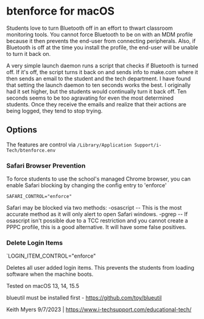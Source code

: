 # btenforce for macOS

Students love to turn Bluetooth off in an effort to thwart classroom monitoring tools. You cannot force Bluetooth to be on with an MDM profile because it then prevents the end-user from connecting peripherals. Also, if Bluetooth is off at the time you install the profile, the end-user will be unable to turn it back on.

A very simple launch daemon runs a script that checks if Bluetooth is turned off.  If it's off, the script turns it back on and sends info to make.com where it then sends an email to the student and the tech department. I have found that setting the launch daemon to ten seconds works the best. I originally had it set higher, but the students would continually turn it back off. Ten seconds seems to be too agravating for even the most determined students. Once they receive the emails and realize that their actions are being logged, they tend to stop trying.

## Options
The features are control via `/Library/Application Support/i-Tech/btenforce.env`
 

### Safari Browser Prevention
To force students to use the school's managed Chrome browser, you can enable Safari blocking by changing the config entry to 'enforce'

`SAFARI_CONTROL="enforce"`

Safari may be blocked via two methods:
-osascript -- This is the most accurate method as it will only alert to open Safari windows.
-pgrep -- If osascript isn't possible due to a TCC restriction and you cannot create a PPPC profile, this is a good alternative. It will have some false positives.


### Delete Login Items
`LOGIN_ITEM_CONTROL="enforce"

Deletes all user added login items. This prevents the students from loading software when the machine boots.


Tested on macOS 13, 14, 15.5

blueutil must be installed first - https://github.com/toy/blueutil

Keith Myers 9/7/2023 | https://www.i-techsupport.com/educational-tech/

